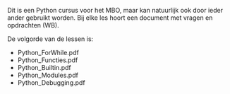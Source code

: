 Dit is een Python cursus voor het MBO, maar kan natuurlijk ook door ieder ander gebruikt worden. Bij elke les hoort een document met vragen en opdrachten (WB).

De volgorde van de lessen is:
- Python_ForWhile.pdf
- Python_Functies.pdf
- Python_Builtin.pdf
- Python_Modules.pdf
- Python_Debugging.pdf

